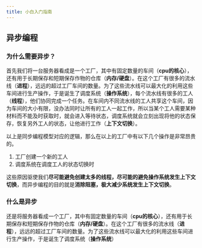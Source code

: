 ```yaml
---
title: 小白入门指南
---
```


## 异步编程

### 为什么需要异步？

首先我们将一台服务器看成是一个工厂，其中有固定数量的车间（**cpu的核心**），还有用于长期保存和短期保存作物的仓库（**内存/硬盘**）。在这个工厂有很多的流水线（**进程**），远远的超过工厂车间的数量。为了这些流水线可以最大化的利用这些车间进行生产操作，于是诞生了调度系统（**操作系统**），每个流水线有很多的工人（**线程**），他们协同完成一个任务。在车间内不同流水线的工人共享这个车间，因为车间的大小有限，没办法同时让所有的工人一起工作，所以当某个工人需要某种材料而不能及时获取时，就会进入等待状态，调度系统就会立刻出现将他的状态保存，恢复另外工人的状态，让他进行工作（**上下文切换**）。

以上是同步编程模型对应的逻辑，那么在以上的工厂中有以下几个操作是非常昂贵的。

1. 工厂创建一个新的工人
2. 调度系统在调度工人的状态切换时

这些原因驱使我们**尽可能避免创建太多的线程，尽可能的避免操作系统发生上下文切换**，而异步编程的目的就是**消除阻塞，极大减少系统发生上下文切换**。

### 什么是异步

还是将服务器看成一个工厂，其中有固定数量的车间（**cpu的核心**），还有用于长期保存和短期保存作物的仓库（**内存/硬盘**）。在这个工厂有很多的流水线（**进程**），远远的超过工厂车间的数量。为了这些流水线可以最大化的利用这些车间进行生产操作，于是诞生了调度系统（**操作系统**）
